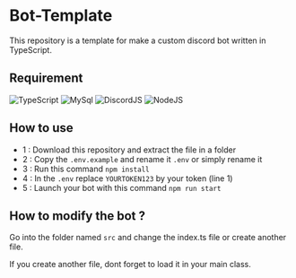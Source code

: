 # Bot-Template
This repository is a template for make a custom discord bot written in TypeScript.

## Requirement
![TypeScript](https://img.shields.io/badge/-TypeScript_V4.4.4-000000?style=flat&logo=typescript&logoColor=0288D1)
![MySql](https://img.shields.io/badge/-MySql2_V2.3.3-000000?style=flat&logo=MYSQL)
![DiscordJS](https://img.shields.io/badge/-Discord.js_V13.3.1-000000?style=flat&logo=DISCORD)
![NodeJS](https://img.shields.io/badge/-NodeJS_>_V16-000000?style=flat&logo=NODEJS)

## How to use
- 1 : Download this repository and extract the file in a folder
- 2 : Copy the ``.env.example`` and rename it ``.env`` or simply rename it
- 3 : Run this command ``npm install``
- 4 : In the ``.env`` replace ``YOURTOKEN123`` by your token (line 1)
- 5 : Launch your bot with this command ``npm run start``

## How to modify the bot ?
Go into the folder named ``src`` and change the index.ts file or create another file.

If you create another file, dont forget to load it in your main class.
